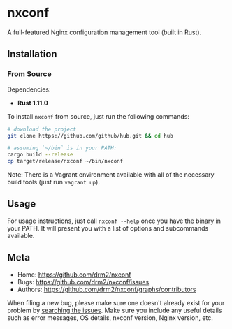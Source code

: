 # nxconf

A full-featured Nginx configuration management tool (built in Rust).


## Installation

### From Source

Dependencies:

- **Rust 1.11.0**

To install `nxconf` from source, just run the following commands:

```bash
# download the project
git clone https://github.com/github/hub.git && cd hub

# assuming `~/bin` is in your PATH:
cargo build --release
cp target/release/nxconf ~/bin/nxconf
```

Note: There is a Vagrant environment available with all of the necessary build tools (just run `vagrant up`).


## Usage

For usage instructions, just call `nxconf --help` once you have the binary in your PATH. It will present you with a list of options and subcommands available.


## Meta

- Home: <https://github.com/drm2/nxconf>
- Bugs: <https://github.com/drm2/nxconf/issues>
- Authors: <https://github.com/drm2/nxconf/graphs/contributors>

When filing a new bug, please make sure one doesn't already exist for your problem by [searching the issues](https://github.com/drm2/nxconf/issues). Make sure you include any useful details such as error messages, OS details, nxconf version, Nginx version, etc.
